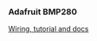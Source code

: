 ### Adafruit BMP280

[Wiring, tutorial and docs](https://learn.adafruit.com/adafruit-bmp280-barometric-pressure-plus-temperature-sensor-breakout/arduino-test)
